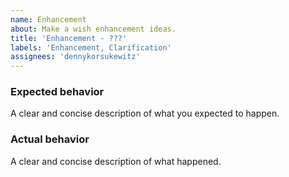 ```yaml
---
name: Enhancement
about: Make a wish enhancement ideas.
title: 'Enhancement - ???'
labels: 'Enhancement, Clarification'
assignees: 'dennykorsukewitz'
---
```


### Expected behavior

A clear and concise description of what you expected to happen.

### Actual behavior

A clear and concise description of what happened.